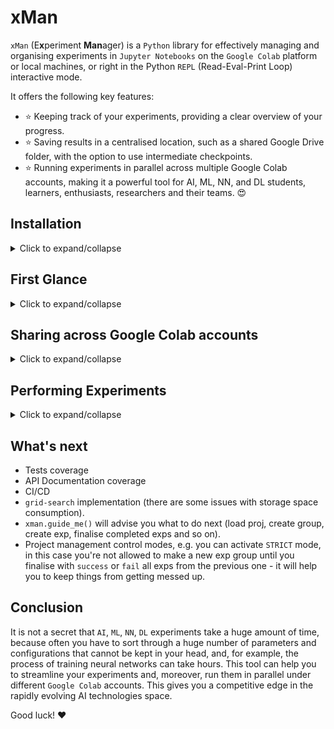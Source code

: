 # xMan

`xMan` (E**x**periment **Man**ager) is a `Python` library for effectively managing and organising experiments in `Jupyter Notebooks` on thе `Google Colab` platform or local machines, or right in the Python `REPL` (Read-Eval-Print Loop) interactive mode.

It offers the following key features:
- ⭐ Keeping track of your experiments, providing a clear overview of your progress.
- ⭐ Saving results in a centralised location, such as a shared Google Drive folder, with the option to use intermediate checkpoints.
- ⭐ Running experiments in parallel across multiple Google Colab accounts, making it a powerful tool for AI, ML, NN, and DL students, learners, enthusiasts, researchers and their teams. 😍



## Installation
<details><summary>Click to expand/collapse</summary>

The `xMan` library can be downloaded from the `GitHub` [repository](https://github.com/wolfhoundgelert/xman):

```commandline
!pip install git+https://github.com/wolfhoundgelert/xman.git
```
❗ Currently, it is not available on `PyPI` - please help me to get the `xman` repository name by leaving a comment with a [polite request to the administration of PyPI](https://github.com/pypi/support/issues/2738)

</details>


## First Glance
<details><summary>Click to expand/collapse</summary>

Let's assume that we work in Google Colab and want our experiments to be saved in Google Drive folder, which we can share lately among other Google Colab (and related Google Drive) accounts - it will be useful if we work in a team or/and want to execute experiments in parallel under different Google Colab accounts.

We need to mount our Google Drive:
```python
from google.colab import drive
drive.mount('/content/drive')
```

Import `xMan` library:
```python
from xman import xman
```

We can check our Google Drive directory:
```python
xman.dir_tree('./drive/MyDrive')
```

Create a folder for our experiments specifying the path, name and description:
```python
xman.make_proj('./drive/MyDrive/xman_exps', "My Proj Name", "My proj descr")
```

Or we can load already existed project:
```python
xman.load_proj('./drive/MyDrive/xman_exps')
```

Experiment is something we can "run" in a code (or in our life) with specified parameters. When we change parameters, we make a new experiment. Similar experiments combine into a group that is defined by some aspect we examine with our experiments with different parameters.

Thereby, we need to create a new group of experiments:
```python
xman.make_group('My Group 1', 'My group 1 descr')
# or xman.proj.make_group('My Group 1', 'My group 1 descr')
```

When we have a group, we can populate it with specific experiments (exp - single, exps - plural):
```python
xman.make_exp(1, 'My Exp 1', 'My exp 1 descr')
# or xman.make_exp('My Group 1', 'My Exp 1', 'My exp 1 descr')
# or xman.proj.group(1).make_exp('My Group 1', 'My Exp 1', 'My exp 1 descr')
```

You can view the information about your `proj`, `groups` and `exps`:
```python
# Detailed info:
xman.info()  # for the entire project
# or xman.group(1).info()  # for a particular group
# or xman.exp(1, 1).info()  # for a particular exp

# Output:
#     Proj [EMPTY] My Proj Name - My proj descr    
#     Resolution: -= auto status =-    
#     
#     Group 1 [EMPTY] My Group 1 - My group 1 descr    
#         Resolution: -= auto status =-    
#         
#         Exp 1 [EMPTY] My Exp 1 - My exp 1 descr    
#             Resolution: -= auto status =-

# Brief info:
xman.exp(1, 1)
# or xman.group
# or xman.proj

# Output:
#     Exp 1 [EMPTY] My Exp 1 - My exp 1 descr

# Brief info contains: struct_type struct_num [STATUS] Struct_name - Struct_descr
```

As you probably already noticed:
1. `xMan` API supports different styles:
    ```python
    # You can use chains of actions:
    xman.make_group(...).make_exp(...).set_pipeline().start().view_result()
    
    # Or work with objects:
    proj = xman.make_proj(...)  # or xman.load_proj(...) if proj already exist
    group = proj.make_group(...)  # or proj.group(num_or_name) if group already exist
    exp = group.make_exp(...)  # or group.exp(num_or_name) if exp alrady exists
    exp.start()
    exp.view_result()
    ```
2. Groups and exps can be reached by their numbers and names (so, group names should be unique in the project, and exps names should be unique in a one particular group):
    ```python
    xman.group(1)  # or xman.group('My Group 1')
    xman.exp(1, 1)  # or xman.exp('My Group 1', 'My Exp 1') or combine nums and names
    ```
3. Main structures are `proj`, `group` and `exp`. Each of them contains a reach set of various API functionality. The most often usable methods are duplicated in `xman` itself, so you don't need to call `xman.proj.group(1)` or even `xman.proj.group(1).exp(1)` every time you want to get some group or exp, or other often usable API, just call:
   ```python
   xman.group(1)
   xman.exp(1, 1)
   
   # Use direct calls only for some specific methods and properties, e.g.:
   xman.proj.change_group_num(...)  # for changing group number
   xman.proj.move_exp(...)  # for moving exp in other group
   ```
   So, as you can see, you don't need to save links on your groups and experiments. You can get them whenever you want regardless of the `Google Colab` sessions and previously executed cells in your `Jupyter Notebook`, and they are reachable from `xman` itself: `xman.exp(1, 1)`.

</details>


## Sharing across Google Colab accounts
<details><summary>Click to expand/collapse</summary>

In `Google Drive` share your project folder with some other account. Login on `Google Drive` under that account. On the left-side panel choose the `Shared with me` option, find the project shared folder, right click menu, choose `Add shortcut to Drive`. In the opened window choose the `All locations` tab, click `My Drive` option, then click `Add` button below.

Now you can open `My Drive` on the left-side panel and find the project shared folder there. 

Open a new `Jupyter Notebook` or a shared copy of the original one. I recommend always making a copy of your shared notebooks when you (or your teammates) work under other `Google Colab` accounts - it will keep your notebooks from cell output conflicting during execution.

In that notebook load the project:
```python
# Mount `Google Drive`:
from google.colab import drive
drive.mount('/content/drive')

# Install `xMan` library:
!pip install git+https://github.com/wolfhoundgelert/xman.git

# Import `xMan` library:
from xman import xman

# Load project passing its path:
xman.load_proj('./drive/MyDrive/xman_exps')

# Now you can work with your project under that other Google Colab account:
xman.info()
```

</details>


## Performing Experiments
<details><summary>Click to expand/collapse</summary>

A life cycle of any experiment, either it is `ML` experiment written in code or it is some live experiment performing on a physics lesson, can be described by statuses from the next workflow:

`EMPTY` -> `TO_DO` -> `IN_PROGRESS` -> `DONE` or `ERROR` -> `SUCCESS` or `FAIL`

And it doesn't matter, we are performing our experiment manually and only writing down its results (and manually changing exp statuses for keeping track of our progress), or we are using some executable pipeline, which changes statuses automatically according to its state.

`EMPTY` - we just created a new exp record in our project and here we have only our exp name and description.

`TO_DO` - we prepared our exp for the execution (gathered all we need together and ready to start the exp).

`IN_PROGRESS` - the exp was started, and now it is in progress.

`DONE` or `ERROR` - our exp was finished smoothly, or we encountered some issues which didn't allow us to get a result.

`SUCCESS` or `FAIL` - we reviewed what we have after the previous step and decided the exp was successful (output was significant good, and we can use that further) or we failed (nothing significantly, or we had even worse results than before).

As was mentioned before, `xMan` provides 2 approaches for managing experiments: manually and with setting executable pipeline.

### Manual Experiments
<details><summary>Click to expand/collapse</summary>

`exp` (also `group` and `proj`) is assumed to be manual if its status was set manually:
```python
xman.exp(1, 1).is_manual  # False
xman.exp(1, 1).set_manual_status('TO_DO', 'Ready for start')
xman.exp(1, 1).is_manual  # True

xman.exp(1, 1).info()
# Output:
#    Exp 1 [TO_DO *] My Exp 1 - My exp 1 descr    
#        Resolution: Ready for start
```
Pay attention on the `*` in the status `[TO_DO *]`, it says that the `exp` has a manual status and is considered as a manual exp.

If some `exp` has a manual status, it can't be fed with an executable pipeline until the manual status is deleted. Use `xman.exp(...).delete_manual_status()` for deleting the manual status and making `exp` not manual again.

You can set a result manually and/or complete the exp:
```python
xman.exp(1, 1).set_manual_result('Answer to the Ultimate Question of Life, the Universe, and Everything is 42')
xman.exp(1, 1).success('The answer is good enough')  # or xman.exp(1, 1).fail('Too bad')
# shortening for xman.exp(1, 1).set_manual_status('SUCCESS', 'The answer is good enough')

xman.exp(1, 1).info()
# Output:
#     Exp 1 [SUCCESS *] My Exp 1 - My exp 1 descr    
#        Resolution: The answer is good enough    
#        Result:
#            Answer to the Ultimate Question of Life, the Universe, and Everything is 42
```

You can use manual exps such way:
```python
# Define the pipeline:
def train_pipeline(params...):
    # init model and environment
    # train model
    # validate and calculate score
    return result

# Define params and execute the pipeline:
params = ...
result = train_pipeline(params)

# Set the result manually:
xman.make_exp(...).set_manual_result(result)

# Review result...
xman.exp(...).info()

# ...and decide it is success or fail:
xman.exp(...).success(...)
```

</details>


### Pipeline Experiments

#### Pipelines without checkpoints
<details><summary>Click to expand/collapse</summary>

```python
# Define a pipeline without checkpoints:
def train_pipeline(param1, param2):
    # init model and environment
    # train model (takes some time)
    # validate and calculate score
    return f"Score 1: {param1 * 2}, Score 2: {param2 ** 2}"

# Make a new group for new group of experiments
xman.make_group('Another Group', 'Group for pipeline exps')

# Define params as a dict:
params = {'param1': 3, 'param2': 2}

# Make a new exp using params in its name:
xman.make_exp(2, f"Exp with {params['param1']} and {params['param2']}", 
              'My exp with pipeline')
# xman.exp(2, 1).status -> `EMPTY`

# Make the pipeline:
xman.exp(2, 1).make_pipeline(train_pipeline, params)
# xman.exp(2, 1).status -> `TO_DO`

# Start the exp with pipeline:
xman.exp(2, 1).start()
# xman.exp(2, 1).status -> `IN_PROGRESS`

# ...the execution took some time...

# xman.exp(2, 1).status -> `DONE`
xman.exp(2, 1).info()
# Output:
#     Exp 1 [DONE] Exp with 3 and 2 - My exp with pipeline    
#         Resolution: -= auto status =-    
#         Result:
#             Score 1: 6, Score 2: 4

# Finalise the exp:
xman.exp(2, 1).success("You're awesome!")
# xman.exp(2, 1).status -> `SUCCESS`
```

</details>

#### Pipelines with checkpoints
<details><summary>Click to expand/collapse</summary>

```python
# Define a pipeline with checkpoints (add `mediator` as the first param):
from xman.pipeline import CheckpointsMediator 

def train_pipeline_with_mediator(mediator: CheckpointsMediator, param1, param2):
    # init model and environment

    # if it's not the first run of this exp, and the exp wasn't completed, and
    # there was some saved checkpoint, you can init your train from the saved
    # in the checkpoint state:
    cp_paths = mediator.get_checkpoint_paths_list()
    if cp_paths is not None:
        cp = mediator.load_checkpoint(cp_paths[-1])
        # init using information from this loaded checkpoint

    # start train model

    # save checkpoint (e.g. after each N epochs), you can save anything 
    # you need for starting from this position:
    cp = '...my checkpoint...'
    mediator.save_checkpoint(cp, replace=True)

    # finish train model
    # validate and calculate score
    return f"Score 1: {param1 * 2}, Score 2: {param2 ** 2}"

# Define params as a dict:
params = {'param1': 4, 'param2': 3}

# Make a new exp using params in its name:
xman.make_exp(2, f"Exp with {params['param1']} and {params['param2']}", 
              'My exp with pipeline')
# xman.exp(2, 2).status -> `EMPTY`

# Make the pipeline:
xman.exp(2, 2).make_pipeline_with_checkpoints(
    train_pipeline_with_mediator, params)
# xman.exp(2, 2).status -> `TO_DO`

# Start the exp with pipeline:
xman.exp(2, 2).start()
# xman.exp(2, 2).status -> `IN_PROGRESS`

# ...the execution took some time...

# xman.exp(2, 2).status -> `DONE`
xman.exp(2, 2).info()
# Output:
#     Exp 2 [DONE] Exp with 4 and 3 - My exp with pipeline    
#         Resolution: -= auto status =-    
#         Result:
#             Score 1: 8, Score 2: 9

# Finalise the exp:
xman.exp(2, 2).success("Smile)")
# xman.exp(2, 2).status -> `SUCCESS`
```

After saving a checkpoint you can reach it with the mediator:
```python
mediator = xman.exp(2, 2).checkpoints_mediator  # get mediator
cp_paths = mediator.get_checkpoint_paths_list()  # get paths
if cp_paths is not None:
    cp = mediator.load_checkpoint(cp_paths[-1])  # get the last checkpoint
    print(cp)
 # Output:
 #     ...my checkpoint...
```

You can delete checkpoints with `xman.exp(2, 2).delete_checkpoints()`.

</details>

### Running in parallel under different Google Colab accounts
<details><summary>Click to expand/collapse</summary>

First, read the information about `Sharing across Google Colab accounts` in this document above. After you share your project, there are 2 ways of running experiments in parallel under different `Google Colab` accounts:
1. You can load your project under the second account, duplicate your `Jupyter Notebook` into this account, re-init all needed cells (e.g. prepare the data, define methods and variables, init your model), create and `start()` your new experiment (or just `start()` if the exp was already created under the first account).
2. Or you can make a pipeline for your new exp with a `save_on_storage=True` flag under the first account and just initiate the project under the second account (you don't need to duplicate your original notebook - just load the project, see `Sharing across Google Colab accounts` section).
   ```python
   xman.exp(...).make_pipeline(train_pipeline, params, save_on_storage=True)
   # or
   xman.exp(...).make_pipeline_with_checkpoints(
      train_pipeline_with_mediator, params, save_on_storage=True)
   ```   
   Pay attention to making your pipeline with the `save_on_storage=True` flag saves your run-function and parameters with all the dependencies they need (other definitions and variables). So it can be storage space consumable if you work with some big dataset - raw needed data from the current `Google Colab` session will be saved on your `Google Drive` in the according to the exp folder (it's easy to be several GB).

   P.S. You can use not only `xman.exp(...).start()`, but also `xman.group(...).start()`, and even `xman.start()` - these methods search ready to start experiments and start them. You can use `autostart_next=True` parameter if you prepared several experiments in advance.

All your results will be saved into the project shared `Google Drive` folder, so you can use as many accounts as you want. Regardless of which approach you'll choose, you can create any mess with or in your notebooks without worrying about it - all the results will be saved and organised in your project in one place. Sounds amazing, yeah? 😀 Just don't forget to duplicate your notebooks (not only share them) under different accounts to avoid conflicting between cell's output in the notebook's history.

</details>

</details>

## What's next

- Tests coverage
- API Documentation coverage
- CI/CD
- `grid-search` implementation (there are some issues with storage space consumption).
- `xman.guide_me()` will advise you what to do next (load proj, create group, create exp, finalise completed exps and so on). 
- Project management control modes, e.g. you can activate `STRICT` mode, in this case you're not allowed to make a new exp group until you finalise with `success` or `fail` all exps from the previous one - it will help you to keep things from getting messed up.


## Conclusion

It is not a secret that `AI`, `ML`, `NN`, `DL` experiments take a huge amount of time, because often you have to sort through a huge number of parameters and configurations that cannot be kept in your head, and, for example, the process of training neural networks can take hours. This tool can help you to streamline your experiments and, moreover, run them in parallel under different `Google Colab` accounts. This gives you a competitive edge in the rapidly evolving AI technologies space.

Good luck! ❤️
